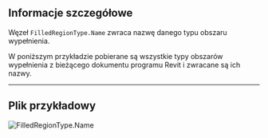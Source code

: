 ## Informacje szczegółowe
Węzeł `FilledRegionType.Name` zwraca nazwę danego typu obszaru wypełnienia.

W poniższym przykładzie pobierane są wszystkie typy obszarów wypełnienia z bieżącego dokumentu programu Revit i zwracane są ich nazwy.
___
## Plik przykładowy

![FilledRegionType.Name](./Revit.Elements.FilledRegionType.Name_img.jpg)
